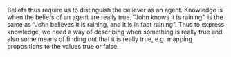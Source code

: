 Beliefs thus require us to distinguish the believer as an agent.
Knowledge  is when the beliefs of an agent are really true.
“John knows it is raining”.  is the same as
  “John believes it is raining, and it is in fact raining”.
Thus to express knowledge, we  need a way of describing when something is really true and also some means of finding out that it is really true, e.g.  mapping propositions to the values true or false.